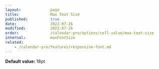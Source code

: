 ```yaml
---
layout:             page
title:              Max Text Size
published:          true
date:               2022-07-26
modified:           2022-07-26
order:              /calendar-pro/options/cell-value/max-text-size
internal:           maxFontSize
related:
    - /calendar-pro/features/responsive-font.md
---
```

**Default value:** 18pt
